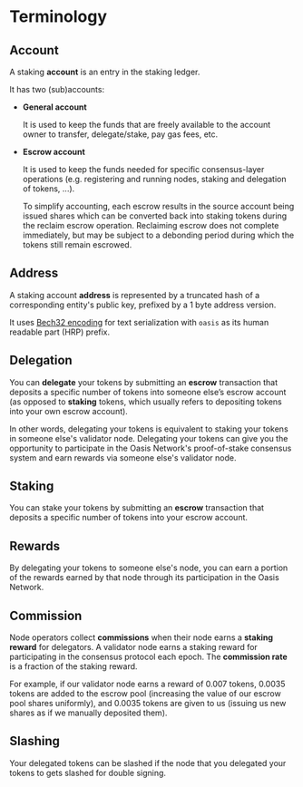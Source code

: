 # Terminology

## Account

A staking **account** is an entry in the staking ledger.

It has two (sub)accounts:

- **General account**
  
  It is used to keep the funds that are freely available to the account owner
  to transfer, delegate/stake, pay gas fees, etc.

- **Escrow account**

  It is used to keep the funds needed for specific consensus-layer operations
  (e.g. registering and running nodes, staking and delegation of tokens, ...).
  
  To simplify accounting, each escrow results in the source account being
  issued shares which can be converted back into staking tokens during the
  reclaim escrow operation. Reclaiming escrow does not complete immediately,
  but may be subject to a debonding period during which the tokens still remain
  escrowed.

## Address

A staking account **address** is represented by a truncated hash of a
corresponding entity's public key, prefixed by a 1 byte address version.

It uses [Bech32 encoding] for text serialization with `oasis` as its human
readable part (HRP) prefix.

## Delegation

You can **delegate** your tokens by submitting an **escrow** transaction that
deposits a specific number of tokens into someone else’s escrow account (as
opposed to **staking** tokens, which usually refers to depositing tokens into
your own escrow account).

In other words, delegating your tokens is equivalent to staking your tokens in
someone else's validator node. Delegating your tokens can give you the
opportunity to participate in the Oasis Network's proof-of-stake consensus
system and earn rewards via someone else's validator node.

## Staking

You can stake your tokens by submitting an **escrow** transaction that deposits
a specific number of tokens into your escrow account.

## Rewards

By delegating your tokens to someone else's node, you can earn a portion of the
rewards earned by that node through its participation in the Oasis Network.

## Commission

Node operators collect **commissions** when their node earns a
**staking reward** for delegators. A validator node earns a staking reward for
participating in the consensus protocol each epoch. The **commission rate** is
a fraction of the staking reward.

For example, if our validator node earns a reward of 0.007 tokens, 0.0035
tokens are added to the escrow pool (increasing the value of our escrow pool
shares uniformly), and 0.0035 tokens are given to us (issuing us new shares as
if we manually deposited them).

## Slashing

Your delegated tokens can be slashed if the node that you delegated your tokens
to gets slashed for double signing.

[Bech32 encoding]:
  https://github.com/bitcoin/bips/blob/master/bip-0173.mediawiki#bech32

